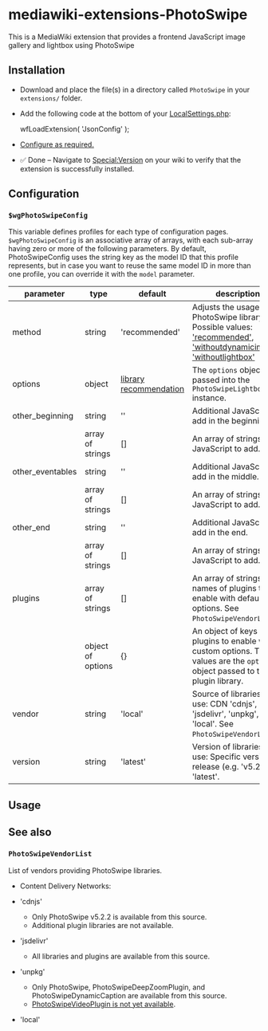 # mediawiki-extensions-PhotoSwipe
This is a MediaWiki extension that provides a frontend JavaScript image gallery and lightbox using PhotoSwipe

## Installation

- Download and place the file(s) in a directory called <code>PhotoSwipe</code> in your <code>extensions/</code> folder.
- Add the following code at the bottom of your [LocalSettings.php](https://mediawiki.org/wiki/Special:MyLanguage/Manual:LocalSettings.php):

    wfLoadExtension( 'JsonConfig' );

- [Configure as required.](#configuration)
- ✅ Done – Navigate to [Special:Version](https://mediawiki.org/wiki/Special:Version) on your wiki to verify that the extension is successfully installed.


## Configuration

### <code>$wgPhotoSwipeConfig</code>

This variable defines profiles for each type of configuration pages. <code>$wgPhotoSwipeConfig</code></tvar> is an associative array of arrays, with each sub-array having zero or more of the following parameters.
By default, PhotoSwipeConfig uses the string key as the model ID that this profile represents, but in case you want to reuse the same model ID in more than one profile, you can override it with the <code>model</code> parameter.

| parameter        | type              | default       | description |
| ---------------- | ----------------- | ------------- | ---- |
| method           | string            | 'recommended' | Adjusts the usage of PhotoSwipe library. Possible values: ['recommended'](https://photoswipe.com/getting-started/#initialization), ['withoutdynamicimport'](https://photoswipe.com/getting-started/#without-dynamic-import), ['withoutlightbox'](https://photoswipe.com/data-sources/#without-lightbox-module) |
| options          | object            | [library recommendation](https://photoswipe.com/getting-started/#initialization) | The <code>options</code> object passed into the <code>PhotoSwipeLightbox</code> instance. |
| other_beginning  | string            | ''            | Additional JavaScript to add in the beginning. |
|                  | array of strings  | []            | An array of strings of JavaScript to add. |
| other_eventables | string            | ''            | Additional JavaScript to add in the middle. |
|                  | array of strings  | []            | An array of strings of JavaScript to add. |
| other_end        | string            | ''            | Additional JavaScript to add in the end. |
|                  | array of strings  | []            | An array of strings of JavaScript to add. |
| plugins          | array of strings  | []            | An array of strings of names of plugins to enable with default options. See <code>PhotoSwipeVendorList</code>. |
|                  | object of options | {}            | An object of keys of plugins to enable with custom options. The values are the <code>options</code> object passed to the plugin library. |
| vendor           | string            | 'local'       | Source of libraries to use: CDN 'cdnjs', 'jsdelivr', 'unpkg', or 'local'. See <code>PhotoSwipeVendorList</code>. |
| version          | string            | 'latest'      | Version of libraries to use: Specific version release (e.g. 'v5.2.2', or 'latest'. |

## Usage

## See also

### <code>PhotoSwipeVendorList</code>

List of vendors providing PhotoSwipe libraries.

- Content Delivery Networks:

 - 'cdnjs'
 
    - Only PhotoSwipe v5.2.2 is available from this source.
    - Additional plugin libraries are not available.

 - 'jsdelivr'
 
    - All libraries and plugins are available from this source.

 - 'unpkg'
 
    - Only PhotoSwipe, PhotoSwipeDeepZoomPlugin, and PhotoSwipeDynamicCaption are available from this source.
    - [PhotoSwipeVideoPlugin is not yet available](https://github.com/dimsemenov/photoswipe-video-plugin/issues/1#issuecomment-1102087166).

- 'local'